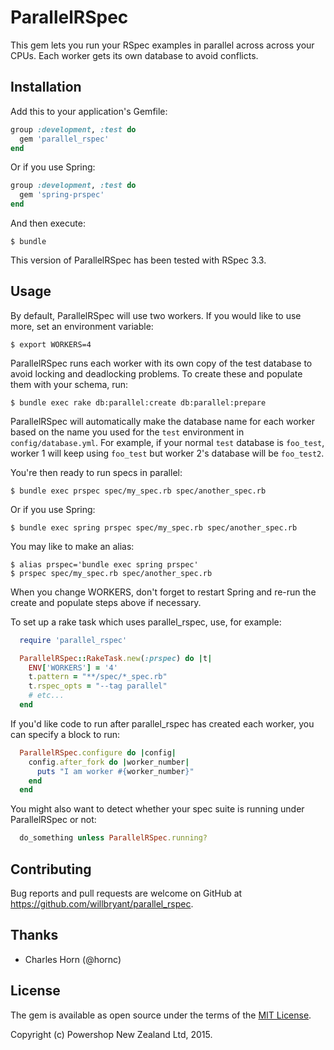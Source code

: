 # ParallelRSpec

This gem lets you run your RSpec examples in parallel across across your CPUs.  Each worker gets its own database to avoid conflicts.

## Installation

Add this to your application's Gemfile:

```ruby
group :development, :test do
  gem 'parallel_rspec'
end
```

Or if you use Spring:

```ruby
group :development, :test do
  gem 'spring-prspec'
end
```

And then execute:

    $ bundle

This version of ParallelRSpec has been tested with RSpec 3.3.

## Usage

By default, ParallelRSpec will use two workers.  If you would like to use more, set an environment variable:

    $ export WORKERS=4

ParallelRSpec runs each worker with its own copy of the test database to avoid locking and deadlocking problems.  To create these and populate them with your schema, run:

    $ bundle exec rake db:parallel:create db:parallel:prepare

ParallelRSpec will automatically make the database name for each worker based on the name you used for the `test` environment in `config/database.yml`.  For example, if your normal `test` database is `foo_test`, worker 1 will keep using `foo_test` but worker 2's database will be `foo_test2`.

You're then ready to run specs in parallel:

    $ bundle exec prspec spec/my_spec.rb spec/another_spec.rb

Or if you use Spring:

    $ bundle exec spring prspec spec/my_spec.rb spec/another_spec.rb

You may like to make an alias:

    $ alias prspec='bundle exec spring prspec'
    $ prspec spec/my_spec.rb spec/another_spec.rb

When you change WORKERS, don't forget to restart Spring and re-run the create and populate steps above if necessary.

To set up a rake task which uses parallel_rspec, use, for example:

```ruby
  require 'parallel_rspec'

  ParallelRSpec::RakeTask.new(:prspec) do |t|
    ENV['WORKERS'] = '4'
    t.pattern = "**/spec/*_spec.rb"
    t.rspec_opts = "--tag parallel"
    # etc...
  end
```

If you'd like code to run after parallel_rspec has created each worker, you can specify a block to run:

```ruby
  ParallelRSpec.configure do |config|
    config.after_fork do |worker_number|
      puts "I am worker #{worker_number}"
    end
  end
```

You might also want to detect whether your spec suite is running under ParallelRSpec or not:

```ruby
  do_something unless ParallelRSpec.running?
```

## Contributing

Bug reports and pull requests are welcome on GitHub at https://github.com/willbryant/parallel_rspec.


## Thanks

* Charles Horn (@hornc)


## License

The gem is available as open source under the terms of the [MIT License](http://opensource.org/licenses/MIT).

Copyright (c) Powershop New Zealand Ltd, 2015.

